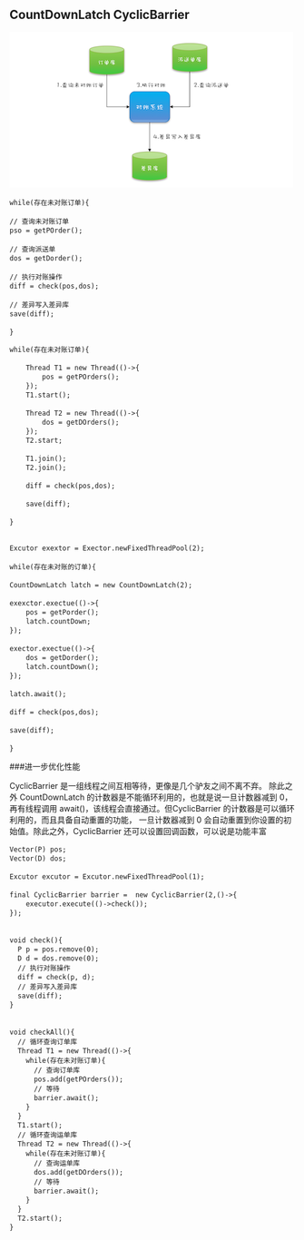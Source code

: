 ## CountDownLatch CyclicBarrier 

![](./img/15-01.png)

```$xslt
while(存在未对账订单){

// 查询未对账订单
pso = getPOrder();

// 查询派送单
dos = getDorder();

// 执行对账操作
diff = check(pos,dos);

// 差异写入差异库
save(diff);

}
``` 

```$xslt
while(存在未对账订单){

    Thread T1 = new Thread(()->{
        pos = getPOrders();
    });
    T1.start();
    
    Thread T2 = new Thread(()->{
        dos = getDOrders();
    });
    T2.start;
    
    T1.join();
    T2.join();
    
    diff = check(pos,dos);

    save(diff);

}

```


```$xslt

Excutor exextor = Exector.newFixedThreadPool(2);

while(存在未对账的订单){

CountDownLatch latch = new CountDownLatch(2);

exexctor.exectue(()->{
    pos = getPorder();
    latch.countDown;
});

exector.exectue(()->{
    dos = getDorder();
    latch.countDown();
});

latch.await();

diff = check(pos,dos);

save(diff);
    
}

```


###进一步优化性能


CyclicBarrier 是一组线程之间互相等待，更像是几个驴友之间不离不弃。
除此之外 CountDownLatch 的计数器是不能循环利用的，也就是说一旦计数器减到 0，
再有线程调用 await()，该线程会直接通过。但CyclicBarrier 的计数器是可以循环利用的，而且具备自动重置的功能，
一旦计数器减到 0 会自动重置到你设置的初始值。除此之外，CyclicBarrier 还可以设置回调函数，可以说是功能丰富




```$xslt
Vector(P) pos;
Vector(D) dos;

Excutor excutor = Excutor.newFixedThreadPool(1);

final CyclicBarrier barrier =  new CyclicBarrier(2,()->{
    executor.execute(()->check());
});


void check(){
  P p = pos.remove(0);
  D d = dos.remove(0);
  // 执行对账操作
  diff = check(p, d);
  // 差异写入差异库
  save(diff);
}


void checkAll(){
  // 循环查询订单库
  Thread T1 = new Thread(()->{
    while(存在未对账订单){
      // 查询订单库
      pos.add(getPOrders());
      // 等待
      barrier.await();
    }
  }
  T1.start();  
  // 循环查询运单库
  Thread T2 = new Thread(()->{
    while(存在未对账订单){
      // 查询运单库
      dos.add(getDOrders());
      // 等待
      barrier.await();
    }
  }
  T2.start();
}

```

































